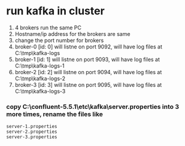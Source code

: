 # run kafka in cluster

1. 4 brokers run the same PC
2. Hostname/ip address for the brokers are same
3. change the port number for brokers
4. broker-0 [id: 0] will listne on port 9092, will have log files at C:\tmp\kafka-logs
5. broker-1 [id: 1] will listne on port 9093, will have log files at C:\tmp\kafka-logs-1
6. broker-2 [id: 2] will listne on port 9094, will have log files at C:\tmp\kafka-logs-2
7. broker-3 [id: 3] will listne on port 9095, will have log files at C:\tmp\kafka-logs-3


### copy C:\confluent-5.5.1\etc\kafka\server.properties into 3 more times, rename the files like 

```
server-1.properties
server-2.properties
server-3.properties
```
